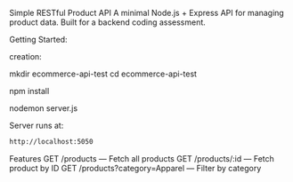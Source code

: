 Simple RESTful Product API
A minimal Node.js + Express API for managing product data. Built for a backend coding assessment.

Getting Started:

creation:

mkdir ecommerce-api-test
cd ecommerce-api-test

npm install

nodemon server.js

Server runs at:
```bash
http://localhost:5050
```

Features
GET /products — Fetch all products
GET /products/:id — Fetch product by ID
GET /products?category=Apparel — Filter by category


